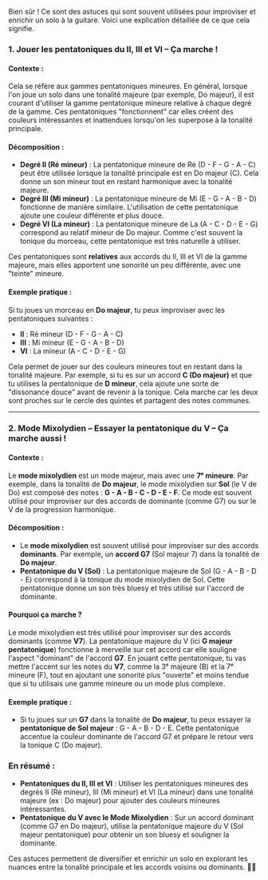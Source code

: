 Bien sûr ! Ce sont des astuces qui sont souvent utilisées pour improviser et enrichir un solo à la guitare. Voici une explication détaillée de ce que cela signifie.

### 1. **Jouer les pentatoniques du II, III et VI – Ça marche !**

#### **Contexte :**
Cela se réfère aux gammes pentatoniques mineures. En général, lorsque l'on joue un solo dans une tonalité majeure (par exemple, Do majeur), il est courant d'utiliser la gamme pentatonique mineure relative à chaque degré de la gamme. Ces pentatoniques "fonctionnent" car elles créent des couleurs intéressantes et inattendues lorsqu'on les superpose à la tonalité principale. 

#### **Décomposition :**
- **Degré II (Ré mineur)** : La pentatonique mineure de Ré (D - F - G - A - C) peut être utilisée lorsque la tonalité principale est en Do majeur (C). Cela donne un son mineur tout en restant harmonique avec la tonalité majeure.
- **Degré III (Mi mineur)** : La pentatonique mineure de Mi (E - G - A - B - D) fonctionne de manière similaire. L'utilisation de cette pentatonique ajoute une couleur différente et plus douce.
- **Degré VI (La mineur)** : La pentatonique mineure de La (A - C - D - E - G) correspond au relatif mineur de Do majeur. Comme c'est souvent la tonique du morceau, cette pentatonique est très naturelle à utiliser.

Ces pentatoniques sont **relatives** aux accords du II, III et VI de la gamme majeure, mais elles apportent une sonorité un peu différente, avec une "teinte" mineure.

#### **Exemple pratique** :
Si tu joues un morceau en **Do majeur**, tu peux improviser avec les pentatoniques suivantes :
- **II** : Ré mineur (D - F - G - A - C)
- **III** : Mi mineur (E - G - A - B - D)
- **VI** : La mineur (A - C - D - E - G)

Cela permet de jouer sur des couleurs mineures tout en restant dans la tonalité majeure. Par exemple, si tu es sur un accord **C (Do majeur)** et que tu utilises la pentatonique de **D mineur**, cela ajoute une sorte de "dissonance douce" avant de revenir à la tonique. Cela marche car les deux sont proches sur le cercle des quintes et partagent des notes communes.

---

### 2. **Mode Mixolydien – Essayer la pentatonique du V – Ça marche aussi !**

#### **Contexte :**
Le **mode mixolydien** est un mode majeur, mais avec une **7ᵉ mineure**. Par exemple, dans la tonalité de **Do majeur**, le mode mixolydien sur **Sol** (le V de Do) est composé des notes : **G - A - B - C - D - E - F**. Ce mode est souvent utilisé pour improviser sur des accords de dominante (comme G7) ou sur le V de la progression harmonique.

#### **Décomposition :**
- Le **mode mixolydien** est souvent utilisé pour improviser sur des accords **dominants**. Par exemple, un **accord G7** (Sol majeur 7) dans la tonalité de **Do majeur**.
- **Pentatonique du V (Sol)** : La pentatonique majeure de Sol (G - A - B - D - E) correspond à la tonique du mode mixolydien de Sol. Cette pentatonique donne un son très bluesy et très utilisé sur l'accord de dominante.

#### **Pourquoi ça marche ?**
Le mode mixolydien est très utilisé pour improviser sur des accords dominants (comme **V7**). La pentatonique majeure du V (ici **G majeur pentatonique**) fonctionne à merveille sur cet accord car elle souligne l'aspect "dominant" de l'accord **G7**. En jouant cette pentatonique, tu vas mettre l'accent sur les notes du **V7**, comme la 3ᵉ majeure (B) et la 7ᵉ mineure (F), tout en ajoutant une sonorité plus "ouverte" et moins tendue que si tu utilisais une gamme mineure ou un mode plus complexe.

#### **Exemple pratique** :
- Si tu joues sur un **G7** dans la tonalité de **Do majeur**, tu peux essayer la **pentatonique de Sol majeur** : G - A - B - D - E. Cette pentatonique accentue la couleur dominante de l'accord G7 et prépare le retour vers la tonique C (Do majeur).

### **En résumé** :
- **Pentatoniques du II, III et VI** : Utiliser les pentatoniques mineures des degrés II (Ré mineur), III (Mi mineur) et VI (La mineur) dans une tonalité majeure (ex : Do majeur) pour ajouter des couleurs mineures intéressantes.
- **Pentatonique du V avec le Mode Mixolydien** : Sur un accord dominant (comme G7 en Do majeur), utilise la pentatonique majeure du V (Sol majeur pentatonique) pour obtenir un son bluesy et souligner la dominante.

Ces astuces permettent de diversifier et enrichir un solo en explorant les nuances entre la tonalité principale et les accords voisins ou dominants. 🎸🎶
